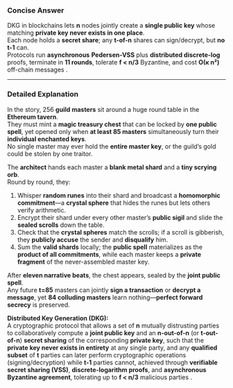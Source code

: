 ### Concise Answer  
DKG in blockchains lets **n** nodes jointly create a **single public key** whose matching **private key never exists in one place**.  
Each node holds a **secret share**; any **t-of-n** shares can sign/decrypt, but **no t-1** can.  
Protocols run **asynchronous** **Pedersen-VSS** plus **distributed discrete-log** proofs, terminate in **11 rounds**, tolerate **f < n/3** Byzantine, and cost **O(κ n²)** off-chain messages .  

---

### Detailed Explanation  
In the story, 256 **guild masters** sit around a huge round table in the **Ethereum tavern**.  
They must mint a **magic treasury chest** that can be locked by **one public spell**, yet opened only when **at least 85 masters** simultaneously turn their **individual enchanted keys**.  
No single master may ever hold the **entire master key**, or the guild’s gold could be stolen by one traitor.  

The **architect** hands each master a **blank metal shard** and a **tiny scrying orb**.  
Round by round, they:  
1. Whisper **random runes** into their shard and broadcast a **homomorphic commitment**—a **crystal sphere** that hides the runes but lets others verify arithmetic.  
2. Encrypt their shard under every other master’s **public sigil** and slide the **sealed scrolls** down the table.  
3. Check that the **crystal spheres** match the scrolls; if a scroll is gibberish, they **publicly accuse** the sender and **disqualify** him.  
4. Sum the **valid shards** locally; the **public spell** materializes as the **product of all commitments**, while each master keeps a **private fragment** of the never-assembled master key.  

After **eleven narrative beats**, the chest appears, sealed by the **joint public spell**.  
Any future **t=85** masters can jointly **sign a transaction** or **decrypt a message**, yet **84 colluding masters** learn nothing—**perfect forward secrecy** is preserved.  

**Distributed Key Generation (DKG):**  
A cryptographic protocol that allows a set of **n** mutually distrusting parties to collaboratively compute a **joint public key** and an **n-out-of-n** (or **t-out-of-n**) **secret sharing** of the corresponding **private key**, such that the **private key never exists in entirety** at any single party, and any **qualified subset** of **t** parties can later perform cryptographic operations (signing/decryption) while **t-1** parties cannot, achieved through **verifiable secret sharing (VSS)**, **discrete-logarithm proofs**, and **asynchronous Byzantine agreement**, tolerating up to **f < n/3** malicious parties .
